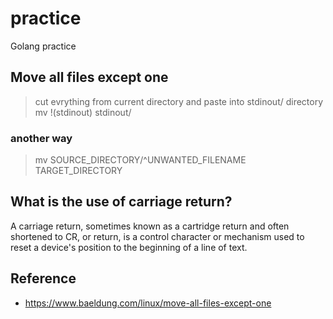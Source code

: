 # practice
Golang practice

## Move all files except one
> cut evrything from current directory and paste into stdinout/ directory \
> mv !(stdinout) stdinout/

### another way
> mv SOURCE_DIRECTORY/^UNWANTED_FILENAME TARGET_DIRECTORY

## What is the use of carriage return?
A carriage return, sometimes known as a cartridge return and often shortened to CR, <CR> or return, is a control character or mechanism used to reset a device's position to the beginning of a line of text.


## Reference
* https://www.baeldung.com/linux/move-all-files-except-one